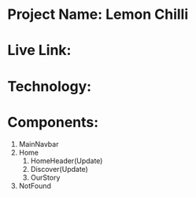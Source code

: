 # Project Name: Lemon Chilli
# Live Link: 
# Technology: 
# Components:
1. MainNavbar
2. Home
    1. HomeHeader(Update)
    2. Discover(Update)
    3. OurStory
3. NotFound